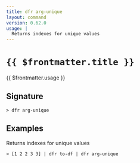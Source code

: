 ```yaml
---
title: dfr arg-unique
layout: command
version: 0.62.0
usage: |
  Returns indexes for unique values
---
```


# `{{ $frontmatter.title }}`

<div style='white-space: pre-wrap;'>{{ $frontmatter.usage }}</div>

## Signature

```> dfr arg-unique ```

## Examples

Returns indexes for unique values
```shell
> [1 2 2 3 3] | dfr to-df | dfr arg-unique
```
